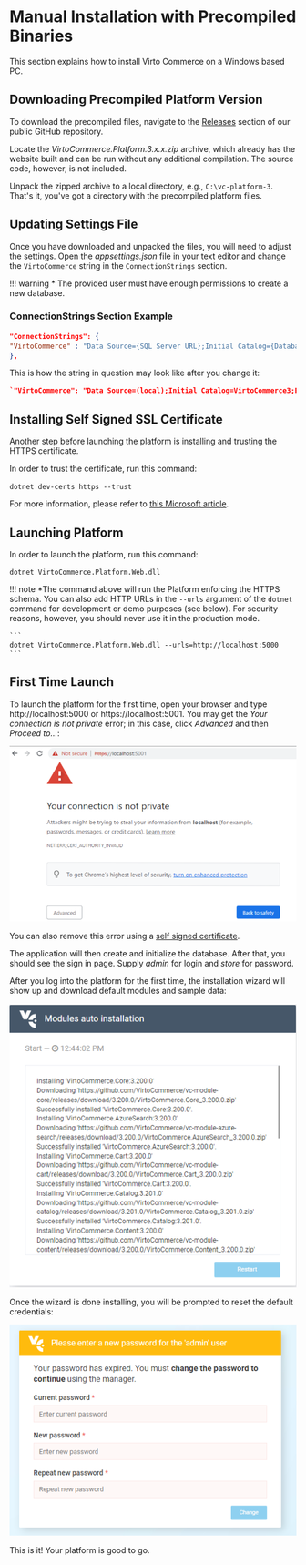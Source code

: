 ﻿# Manual Installation with Precompiled Binaries
This section explains how to install Virto Commerce on a Windows based PC.

## Downloading Precompiled Platform Version
To download the precompiled files, navigate to the [Releases](https://github.com/VirtoCommerce/vc-platform/releases "https://github.com/VirtoCommerce/vc-platform/releases") section of our public GitHub repository.

Locate the *VirtoCommerce.Platform.3.x.x.zip* archive, which already has the website built and can be run without any additional compilation. The source code, however, is not included.

Unpack the zipped archive to a local directory, e.g., `C:\vc-platform-3`. That's it, you've got a directory with the precompiled platform files.

## Updating Settings File
Once you have downloaded and unpacked the files, you will need to adjust the settings. Open the *appsettings.json* file in your text editor and change the `VirtoCommerce` string in the `ConnectionStrings` section.

!!! warning
    * The provided user must have enough permissions to create a new database.

### ConnectionStrings Section Example

```json title="appsettings.json"
"ConnectionStrings": {
"VirtoCommerce" : "Data Source={SQL Server URL};Initial Catalog={Database name};Persist Security Info=True;User ID={User name};Password={User password};MultipleActiveResultSets=True;Connect Timeout=30"
},
```

This is how the string in question may look like after you change it:

```json title="appsettings.json"
`"VirtoCommerce": "Data Source=(local);Initial Catalog=VirtoCommerce3;Persist Security Info=True;User ID=virto;Password=virto;Connect Timeout=30",`
```

## Installing Self Signed SSL Certificate
Another step before launching the platform is installing and trusting the HTTPS certificate.

In order to trust the certificate, run this command:

`dotnet dev-certs https --trust`

For more information, please refer to [this Microsoft article](https://docs.microsoft.com/en-us/aspnet/core/security/enforcing-ssl?view=aspnetcore-3.0&tabs=visual-studio#trust).

## Launching Platform
In order to launch the platform, run this command:

```
dotnet VirtoCommerce.Platform.Web.dll
```

!!! note
    *The command above will run the Platform enforcing the HTTPS schema. You can also add HTTP URLs in the `--urls` argument of the `dotnet` command for development or demo purposes (see below). For security reasons, however, you should never use it in the production mode.
	
	```
	dotnet VirtoCommerce.Platform.Web.dll --urls=http://localhost:5000
	```

## First Time Launch
To launch the platform for the first time, open your browser and type http://localhost:5000 or https://localhost:5001. You may get the *Your connection is not private* error; in this case, click *Advanced* and then *Proceed to...*:

![Your Connection Is Not Private screen](media/04-your-connection-is-not-private-screen.png)

You can also remove this error using a [self signed certificate](https://www.hanselman.com/blog/DevelopingLocallyWithASPNETCoreUnderHTTPSSSLAndSelfSignedCerts.aspx).

The application will then create and initialize the database. After that, you should see the sign in page. Supply *admin* for login and *store* for password.

After you log into the platform for the first time, the installation wizard will show up and download default modules and sample data:

![Installation wizard screen](media/02-module-auto-installation-screen.png)

Once the wizard is done installing, you will be prompted to reset the default credentials:

![Resetting default credentials](media/03-resetting-default-credentials.png)

This is it! Your platform is good to go.

